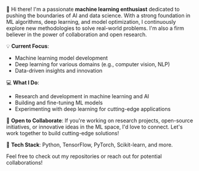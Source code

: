 👋 Hi there! I'm a passionate **machine learning enthusiast** dedicated to pushing the boundaries of AI and data science. With a strong foundation in ML algorithms, deep learning, and model optimization, I continuously explore new methodologies to solve real-world problems. I'm also a firm believer in the power of collaboration and open research.

💡 **Current Focus**: 
- Machine learning model development
- Deep learning for various domains (e.g., computer vision, NLP)
- Data-driven insights and innovation

💻 **What I Do**:  
- Research and development in machine learning and AI  
- Building and fine-tuning ML models  
- Experimenting with deep learning for cutting-edge applications

🚀 **Open to Collaborate**: If you're working on research projects, open-source initiatives, or innovative ideas in the ML space, I'd love to connect. Let's work together to build cutting-edge solutions!

🔧 **Tech Stack**: Python, TensorFlow, PyTorch, Scikit-learn, and more.

Feel free to check out my repositories or reach out for potential collaborations!
